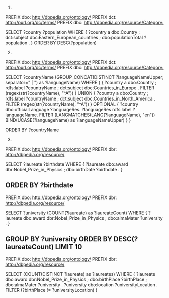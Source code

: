 1.
PREFIX dbo: <http://dbpedia.org/ontology/>
PREFIX dct: <http://purl.org/dc/terms/>
PREFIX dbc: <http://dbpedia.org/resource/Category:>

SELECT ?country ?population
WHERE {
  	?country a dbo:Country ;
      dct:subject dbc:Eastern_European_countries ;
      dbo:populationTotal ?population .
}
ORDER BY DESC(?population)

2.
PREFIX dbo: <http://dbpedia.org/ontology/>
PREFIX dct: <http://purl.org/dc/terms/>
PREFIX dbc: <http://dbpedia.org/resource/Category:>

SELECT ?countryName (GROUP_CONCAT(DISTINCT ?languageNameUpper; separator=" | ") as ?languageName)
WHERE {
  {
    ?country a dbo:Country ;
      rdfs:label ?countryName ;
      dct:subject dbc:Countries_in_Europe .
    FILTER (regex(str(?countryName), "^A"))
  }
  UNION 
  {
    ?country a dbo:Country ;
      rdfs:label ?countryName ;
      dct:subject dbc:Countries_in_North_America .
    FILTER (regex(str(?countryName), "^A"))
  }
  OPTIONAL {
    ?country dbo:officialLanguage ?languageRes.
    ?languageRes rdfs:label ?languageName.
    FILTER (LANGMATCHES(LANG(?languageName), "en"))
    BIND(UCASE(?languageName) as ?languageNameUpper)
  }
}

ORDER BY ?countryName

3.
PREFIX dbo: <http://dbpedia.org/ontology/>
PREFIX dbr: <http://dbpedia.org/resource/>

SELECT ?laureate ?birthdate
WHERE {
  ?laureate dbo:award dbr:Nobel_Prize_in_Physics ;
    dbo:birthDate ?birthdate .
}

ORDER BY ?birthdate
----------
PREFIX dbo: <http://dbpedia.org/ontology/>
PREFIX dbr: <http://dbpedia.org/resource/>

SELECT ?university (COUNT(?laureate) as ?laureateCount)
WHERE {
  ?laureate dbo:award dbr:Nobel_Prize_in_Physics ;
    dbo:almaMater ?university .
}

GROUP BY ?university
ORDER BY DESC(?laureateCount)
LIMIT 10
----------
PREFIX dbo: <http://dbpedia.org/ontology/>
PREFIX dbr: <http://dbpedia.org/resource/>

SELECT (COUNT(DISTINCT ?laureate) as ?laureates)
WHERE {
  ?laureate dbo:award dbr:Nobel_Prize_in_Physics ;
    dbo:birthPlace ?birthPlace ;
    dbo:almaMater ?university .
  ?university dbo:location ?universityLocation .
  FILTER (?birthPlace != ?universityLocation)
}